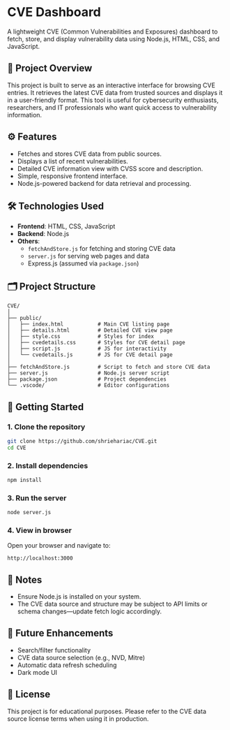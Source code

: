 # CVE Dashboard

A lightweight CVE (Common Vulnerabilities and Exposures) dashboard to fetch, store, and display vulnerability data using Node.js, HTML, CSS, and JavaScript.

## 📌 Project Overview

This project is built to serve as an interactive interface for browsing CVE entries. It retrieves the latest CVE data from trusted sources and displays it in a user-friendly format. This tool is useful for cybersecurity enthusiasts, researchers, and IT professionals who want quick access to vulnerability information.

## ⚙️ Features

- Fetches and stores CVE data from public sources.
- Displays a list of recent vulnerabilities.
- Detailed CVE information view with CVSS score and description.
- Simple, responsive frontend interface.
- Node.js-powered backend for data retrieval and processing.

## 🛠️ Technologies Used

- **Frontend**: HTML, CSS, JavaScript
- **Backend**: Node.js
- **Others**: 
  - `fetchAndStore.js` for fetching and storing CVE data
  - `server.js` for serving web pages and data
  - Express.js (assumed via `package.json`)

## 🗂️ Project Structure

```
CVE/
│
├── public/
│   ├── index.html           # Main CVE listing page
│   ├── details.html         # Detailed CVE view page
│   ├── style.css            # Styles for index
│   ├── cvedetails.css       # Styles for CVE detail page
│   ├── script.js            # JS for interactivity
│   └── cvedetails.js        # JS for CVE detail page
│
├── fetchAndStore.js         # Script to fetch and store CVE data
├── server.js                # Node.js server script
├── package.json             # Project dependencies
└── .vscode/                 # Editor configurations
```

## 🚀 Getting Started

### 1. Clone the repository

```bash
git clone https://github.com/shriehariac/CVE.git
cd CVE
```

### 2. Install dependencies

```bash
npm install
```

### 3. Run the server

```bash
node server.js
```

### 4. View in browser

Open your browser and navigate to:

```
http://localhost:3000
```

## 📄 Notes

- Ensure Node.js is installed on your system.
- The CVE data source and structure may be subject to API limits or schema changes—update fetch logic accordingly.

## 📌 Future Enhancements

- Search/filter functionality
- CVE data source selection (e.g., NVD, Mitre)
- Automatic data refresh scheduling
- Dark mode UI

## 📜 License

This project is for educational purposes. Please refer to the CVE data source license terms when using it in production.
